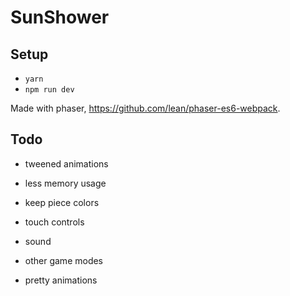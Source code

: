 # SunShower

## Setup

- `yarn`
- `npm run dev`

Made with phaser, https://github.com/lean/phaser-es6-webpack.

## Todo
- tweened animations
- less memory usage
- keep piece colors
- touch controls

- sound
- other game modes
- pretty animations